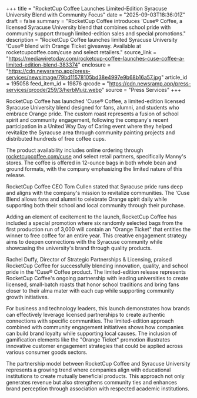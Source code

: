 +++
title = "RocketCup Coffee Launches Limited-Edition Syracuse University Blend with Community Focus"
date = "2025-09-03T18:36:01Z"
draft = false
summary = "RocketCup Coffee introduces 'Cuse® Coffee, a licensed Syracuse University blend that combines school pride with community support through limited-edition sales and special promotions."
description = "RocketCup Coffee launches limited Syracuse University 'Cuse® blend with Orange Ticket giveaway. Available at rocketcupcoffee.com/cuse and select retailers."
source_link = "https://mediawiretoday.com/rocketcup-coffee-launches-cuse-coffee-a-limited-edition-blend-383374"
enclosure = "https://cdn.newsramp.app/press-services/newsimage/79bd11578105bd38e4997e9b68b16a57.jpg"
article_id = 195058
feed_item_id = 19876
qrcode = "https://cdn.newsramp.app/press-services/qrcode/259/3/herbMuiz.webp"
source = "Press Services"
+++

<p>RocketCup Coffee has launched 'Cuse® Coffee, a limited-edition licensed Syracuse University blend designed for fans, alumni, and students who embrace Orange pride. The custom roast represents a fusion of school spirit and community engagement, following the company's recent participation in a United Way Day of Caring event where they helped revitalize the Syracuse area through community painting projects and distributed hundreds of free coffee cups.</p><p>The product availability includes online ordering through <a href="https://rocketcupcoffee.com/cuse" rel="nofollow" target="_blank">rocketcupcoffee.com/cuse</a> and select retail partners, specifically Manny's stores. The coffee is offered in 12-ounce bags in both whole bean and ground formats, with the company emphasizing the limited nature of this release.</p><p>RocketCup Coffee CEO Tom Cullen stated that Syracuse pride runs deep and aligns with the company's mission to revitalize communities. The 'Cuse Blend allows fans and alumni to celebrate Orange spirit daily while supporting both their school and local community through their purchase.</p><p>Adding an element of excitement to the launch, RocketCup Coffee has included a special promotion where six randomly selected bags from the first production run of 3,000 will contain an "Orange Ticket" that entitles the winner to free coffee for an entire year. This creative engagement strategy aims to deepen connections with the Syracuse community while showcasing the university's brand through quality products.</p><p>Rachel Duffy, Director of Strategic Partnerships & Licensing, praised RocketCup Coffee for successfully blending innovation, quality, and school pride in the 'Cuse® Coffee product. The limited-edition release represents RocketCup Coffee's ongoing partnership with leading universities to create licensed, small-batch roasts that honor school traditions and bring fans closer to their alma mater with each cup while supporting community growth initiatives.</p><p>For business and technology leaders, this launch demonstrates how brands can effectively leverage licensed partnerships to create authentic connections with specific communities. The limited-edition approach combined with community engagement initiatives shows how companies can build brand loyalty while supporting local causes. The inclusion of gamification elements like the "Orange Ticket" promotion illustrates innovative customer engagement strategies that could be applied across various consumer goods sectors.</p><p>The partnership model between RocketCup Coffee and Syracuse University represents a growing trend where companies align with educational institutions to create mutually beneficial products. This approach not only generates revenue but also strengthens community ties and enhances brand perception through association with respected academic institutions.</p>